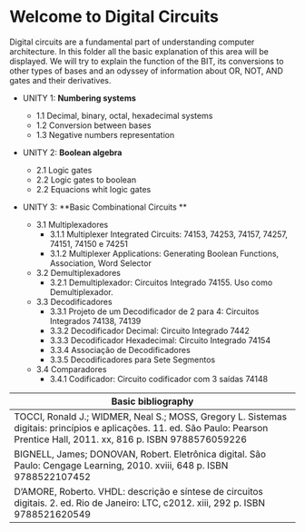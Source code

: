 # Welcome to Digital Circuits
Digital circuits are a fundamental part of understanding computer architecture. In this folder all the basic explanation of this area will be displayed. We will try to explain the function of the BIT, its conversions to other types of bases and an odyssey of information about OR, NOT, AND gates and their derivatives.


* UNITY 1: **Numbering systems** 
    * 1.1 Decimal, binary, octal, hexadecimal systems
    * 1.2 Conversion between bases
    * 1.3 Negative numbers representation
    
* UNITY 2: **Boolean algebra**    
	* 2.1 Logic gates
	* 2.2 Logic gates to boolean
	* 2.2 Equacions whit logic gates
	
* UNITY 3: **Basic Combinational Circuits ** 
	* 3.1 Multiplexadores 
		* 3.1.1 Multiplexer Integrated Circuits: 74153, 74253, 74157, 74257, 74151, 74150 e 74251 
		* 3.1.2 Multiplexer Applications: Generating Boolean Functions, Association, Word Selector
	* 3.2 Demultiplexadores
		* 3.2.1 Demultiplexador: Circuitos Integrado 74155. Uso como Demultiplexador. 
	* 3.3 Decodificadores
		* 3.3.1 Projeto de um Decodificador de 2 para 4: Circuitos Integrados 74138, 74139 
		* 3.3.2 Decodificador Decimal: Circuito Integrado 7442
		* 3.3.3 Decodificador Hexadecimal: Circuito Integrado 74154 
		* 3.3.4 Associação de Decodificadores 
		* 3.3.5 Decodificadores para Sete Segmentos 
	* 3.4 Comparadores
		* 3.4.1 Codificador: Circuito codificador com 3 saídas 74148 	
	


| Basic bibliography                                         |
| ------------------------------------------------------------ |
| TOCCI, Ronald J.; WIDMER, Neal S.; MOSS, Gregory L. Sistemas digitais: princípios e aplicações. 11. ed. São Paulo: Pearson Prentice Hall, 2011. xx, 816 p. ISBN 9788576059226 |
| BIGNELL, James; DONOVAN, Robert. Eletrônica digital. São Paulo: Cengage Learning, 2010. xviii, 648 p. ISBN 9788522107452 |
| D’AMORE, Roberto. VHDL: descrição e síntese de circuitos digitais. 2. ed. Rio de Janeiro: LTC, c2012. xiii, 292 p. ISBN 9788521620549 |


